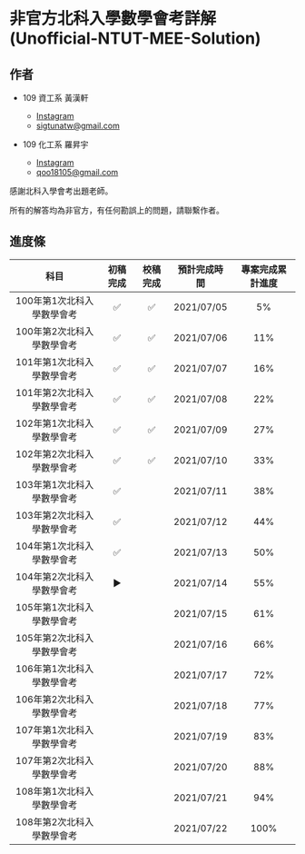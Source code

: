 # 非官方北科入學數學會考詳解　(Unofficial-NTUT-MEE-Solution)

## 作者

- 109 資工系 黃漢軒
  - [Instagram](https://www.instagram.com/qtrabit._2._6.2_/)
  - sigtunatw@gmail.com

- 109 化工系 羅昇宇
  - [Instagram](https://www.instagram.com/trava_900921/)
  - qoo18105@gmail.com

感謝北科入學會考出題老師。

所有的解答均為非官方，有任何勘誤上的問題，請聯繫作者。



## 進度條

|            科目            | 初稿完成 |      校稿完成      |      預計完成時間      |      專案完成累計進度      |
| :------------------------: | :--: | :--: | :--: | :--: |
| 100年第1次北科入學數學會考 | :white_check_mark: | :white_check_mark: | 2021/07/05 | 5% |
| 100年第2次北科入學數學會考 | :white_check_mark: | :white_check_mark: | 2021/07/06 | 11% |
| 101年第1次北科入學數學會考 |  :white_check_mark:  |  :white_check_mark:  |  2021/07/07  |  16%  |
| 101年第2次北科入學數學會考 |  :white_check_mark:  |  :white_check_mark:  |  2021/07/08  |  22%  |
| 102年第1次北科入學數學會考 |  :white_check_mark:  | :white_check_mark: | 2021/07/09 | 27% |
| 102年第2次北科入學數學會考 |  :white_check_mark:  | :white_check_mark: | 2021/07/10 | 33% |
| 103年第1次北科入學數學會考 | :white_check_mark: |  | 2021/07/11 | 38% |
| 103年第2次北科入學數學會考 | :white_check_mark: |    | 2021/07/12 | 44% |
| 104年第1次北科入學數學會考 | :white_check_mark: |    | 2021/07/13 | 50% |
| 104年第2次北科入學數學會考 | :arrow_forward: |    | 2021/07/14 | 55% |
| 105年第1次北科入學數學會考 |    |    | 2021/07/15 | 61% |
| 105年第2次北科入學數學會考 |    |    | 2021/07/16 | 66% |
| 106年第1次北科入學數學會考 |    |    | 2021/07/17 | 72% |
| 106年第2次北科入學數學會考 |    |    | 2021/07/18 | 77% |
| 107年第1次北科入學數學會考 |    |    | 2021/07/19 | 83% |
| 107年第2次北科入學數學會考 |    |    | 2021/07/20 | 88% |
| 108年第1次北科入學數學會考 |    |    | 2021/07/21 | 94% |
| 108年第2次北科入學數學會考 |    |    | 2021/07/22 | 100% |

